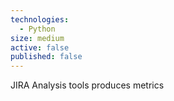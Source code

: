 ```yaml
---
technologies:
  - Python
size: medium
active: false
published: false
---
```

JIRA Analysis tools produces metrics
